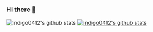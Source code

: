 ### Hi there 👋

<!--
**indigo0412/indigo0412** is a ✨ _special_ ✨ repository because its `README.md` (this file) appears on your GitHub profile.

Here are some ideas to get you started:

- 🔭 I’m currently working on ...
- 🌱 I’m currently learning ...
- 👯 I’m looking to collaborate on ...
- 🤔 I’m looking for help with ...
- 💬 Ask me about ...
- 📫 How to reach me: ...
- 😄 Pronouns: ...
- ⚡ Fun fact: ...
-->


![indigo0412's github stats](https://github-readme-stats.vercel.app/api?username=indigo0412&theme=midnight-purple&show_icons=true)
[![indigo0412's github stats](https://github-readme-stats.vercel.app/api/top-langs/?username=indigo0412&theme=midnight-purple&show_icons=true&hide_border=true&title_color=004386&icon_color=004386&layout=compact)](https://github.com/indigo0412/github-readme-stats)
